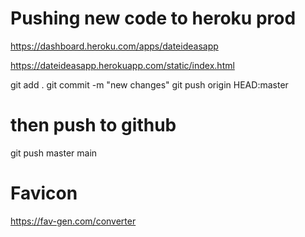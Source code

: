 # Pushing new code to heroku prod 

https://dashboard.heroku.com/apps/dateideasapp

https://dateideasapp.herokuapp.com/static/index.html

git add .
git commit -m "new changes"
git push origin HEAD:master

# then push to github 

git push master main 

# Favicon

https://fav-gen.com/converter
